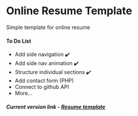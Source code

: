 

# Online Resume Template

Simple template for online resume

#### To Do List

- Add side navigation :heavy_check_mark:
- Add side nav animation :heavy_check_mark:
- Structure individual sections :heavy_check_mark:
- Add contact form (PHP)
- Connect to github API
- More...

##### Current version link - [Resume template](https://jmejme.github.io/resume-template/)










